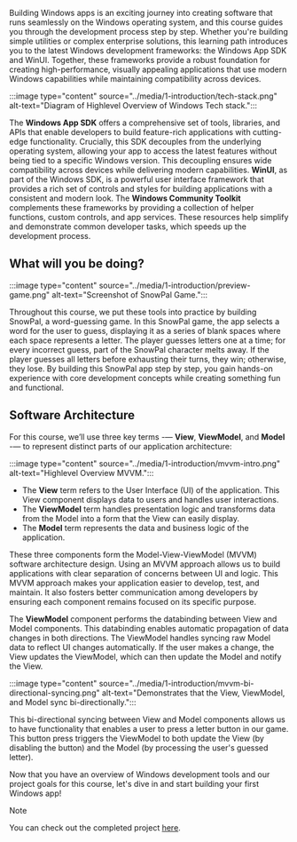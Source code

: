 Building Windows apps is an exciting journey into creating software that runs seamlessly on the Windows operating system, and this course guides you through the development process step by step. Whether you're building simple utilities or complex enterprise solutions, this learning path introduces you to the latest Windows development frameworks: the Windows App SDK and WinUI. Together, these frameworks provide a robust foundation for creating high-performance, visually appealing applications that use modern Windows capabilities while maintaining compatibility across devices.

:::image type="content" source="../media/1-introduction/tech-stack.png" alt-text="Diagram of Highlevel Overview of Windows Tech stack.":::

The **Windows App SDK** offers a comprehensive set of tools, libraries, and APIs that enable developers to build feature-rich applications with cutting-edge functionality. Crucially, this SDK decouples from the underlying operating system, allowing your app to access the latest features without being tied to a specific Windows version. This decoupling ensures wide compatibility across devices while delivering modern capabilities. **WinUI**, as part of the Windows SDK, is a powerful user interface framework that provides a rich set of controls and styles for building applications with a consistent and modern look. The **Windows Community Toolkit** complements these frameworks by providing a collection of helper functions, custom controls, and app services. These resources help simplify and demonstrate common developer tasks, which speeds up the development process.

## What will you be doing?

:::image type="content" source="../media/1-introduction/preview-game.png" alt-text="Screenshot of SnowPal Game.":::

Throughout this course, we put these tools into practice by building SnowPal, a word-guessing game. In this SnowPal game, the app selects a word for the user to guess, displaying it as a series of blank spaces where each space represents a letter. The player guesses letters one at a time; for every incorrect guess, part of the SnowPal character melts away. If the player guesses all letters before exhausting their turns, they win; otherwise, they lose. By building this SnowPal app step by step, you gain hands-on experience with core development concepts while creating something fun and functional.

## Software Architecture

For this course, we’ll use three key terms -— **View**, **ViewModel**, and **Model** -— to represent distinct parts of our application architecture:

:::image type="content" source="../media/1-introduction/mvvm-intro.png" alt-text="Highlevel Overview MVVM.":::

- The **View** term refers to the User Interface (UI) of the application. This View component displays data to users and handles user interactions.
- The **ViewModel** term handles presentation logic and transforms data from the Model into a form that the View can easily display.
- The **Model** term represents the data and business logic of the application.

These three components form the Model-View-ViewModel (MVVM) software architecture design. Using an MVVM approach allows us to build applications with clear separation of concerns between UI and logic. This MVVM approach makes your application easier to develop, test, and maintain. It also fosters better communication among developers by ensuring each component remains focused on its specific purpose.

The **ViewModel** component performs the databinding between View and Model components. This databinding enables automatic propagation of data changes in both directions. The ViewModel handles syncing raw Model data to reflect UI changes automatically. If the user makes a change, the View updates the ViewModel, which can then update the Model and notify the View.

:::image type="content" source="../media/1-introduction/mvvm-bi-directional-syncing.png" alt-text="Demonstrates that the View, ViewModel, and Model sync bi-directionally.":::

This bi-directional syncing between View and Model components allows us to have functionality that enables a user to press a letter button in our game. This button press triggers the ViewModel to both update the View (by disabling the button) and the Model (by processing the user's guessed letter).

Now that you have an overview of Windows development tools and our project goals for this course, let's dive in and start building your first Windows app!

> [!Note]
> You can check out the completed project [here](https://aka.ms/snowpal-sample).
